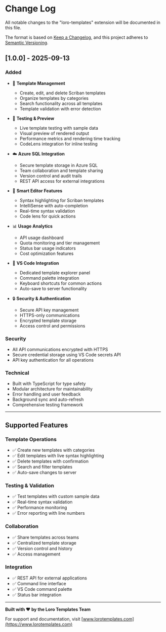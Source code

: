 # Change Log

All notable changes to the "loro-templates" extension will be documented in this file.

The format is based on [Keep a Changelog](https://keepachangelog.com/en/1.0.0/),
and this project adheres to [Semantic Versioning](https://semver.org/spec/v2.0.0.html).

## [1.0.0] - 2025-09-13

### Added
- 🎯 **Template Management**
  - Create, edit, and delete Scriban templates
  - Organize templates by categories
  - Search functionality across all templates
  - Template validation with error detection

- 🧪 **Testing & Preview**
  - Live template testing with sample data
  - Visual preview of rendered output
  - Performance metrics and rendering time tracking
  - CodeLens integration for inline testing

- ☁️ **Azure SQL Integration**
  - Secure template storage in Azure SQL
  - Team collaboration and template sharing
  - Version control and audit trails
  - REST API access for external integrations

- 📝 **Smart Editor Features**
  - Syntax highlighting for Scriban templates
  - IntelliSense with auto-completion
  - Real-time syntax validation
  - Code lens for quick actions

- 📊 **Usage Analytics**
  - API usage dashboard
  - Quota monitoring and tier management
  - Status bar usage indicators
  - Cost optimization features

- 🔧 **VS Code Integration**
  - Dedicated template explorer panel
  - Command palette integration
  - Keyboard shortcuts for common actions
  - Auto-save to server functionality

- 🔒 **Security & Authentication**
  - Secure API key management
  - HTTPS-only communications
  - Encrypted template storage
  - Access control and permissions

### Security
- All API communications encrypted with HTTPS
- Secure credential storage using VS Code secrets API
- API key authentication for all operations

### Technical
- Built with TypeScript for type safety
- Modular architecture for maintainability
- Error handling and user feedback
- Background sync and auto-refresh
- Comprehensive testing framework

---

## Supported Features

### Template Operations
- ✅ Create new templates with categories
- ✅ Edit templates with live syntax highlighting
- ✅ Delete templates with confirmation
- ✅ Search and filter templates
- ✅ Auto-save changes to server

### Testing & Validation
- ✅ Test templates with custom sample data
- ✅ Real-time syntax validation
- ✅ Performance monitoring
- ✅ Error reporting with line numbers

### Collaboration
- ✅ Share templates across teams
- ✅ Centralized template storage
- ✅ Version control and history
- ✅ Access management

### Integration
- ✅ REST API for external applications
- ✅ Command line interface
- ✅ VS Code command palette
- ✅ Status bar integration

---

**Built with ❤️ by the Loro Templates Team**

For support and documentation, visit [www.lorotemplates.com](https://www.lorotemplates.com)